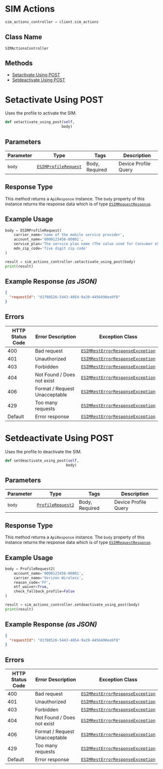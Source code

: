 # SIM Actions

```python
sim_actions_controller = client.sim_actions
```

## Class Name

`SIMActionsController`

## Methods

* [Setactivate Using POST](../../doc/controllers/sim-actions.md#setactivate-using-post)
* [Setdeactivate Using POST](../../doc/controllers/sim-actions.md#setdeactivate-using-post)


# Setactivate Using POST

Uses the profile to activate the SIM.

```python
def setactivate_using_post(self,
                          body)
```

## Parameters

| Parameter | Type | Tags | Description |
|  --- | --- | --- | --- |
| `body` | [`ESIMProfileRequest`](../../doc/models/esim-profile-request.md) | Body, Required | Device Profile Query |

## Response Type

This method returns a `ApiResponse` instance. The `body` property of this instance returns the response data which is of type [`ESIMRequestResponse`](../../doc/models/esim-request-response.md).

## Example Usage

```python
body = ESIMProfileRequest(
    carrier_name='name of the mobile service provider',
    account_name='0000123456-00001',
    service_plan='The service plan name (The value used for Consumer eSIM for Enterprise will be HybridESim)',
    mdn_zip_code='five digit zip code'
)

result = sim_actions_controller.setactivate_using_post(body)
print(result)
```

## Example Response *(as JSON)*

```json
{
  "requestId": "d1f08526-5443-4054-9a29-4456490ea9f8"
}
```

## Errors

| HTTP Status Code | Error Description | Exception Class |
|  --- | --- | --- |
| 400 | Bad request | [`ESIMRestErrorResponseException`](../../doc/models/esim-rest-error-response-exception.md) |
| 401 | Unauthorized | [`ESIMRestErrorResponseException`](../../doc/models/esim-rest-error-response-exception.md) |
| 403 | Forbidden | [`ESIMRestErrorResponseException`](../../doc/models/esim-rest-error-response-exception.md) |
| 404 | Not Found / Does not exist | [`ESIMRestErrorResponseException`](../../doc/models/esim-rest-error-response-exception.md) |
| 406 | Format / Request Unacceptable | [`ESIMRestErrorResponseException`](../../doc/models/esim-rest-error-response-exception.md) |
| 429 | Too many requests | [`ESIMRestErrorResponseException`](../../doc/models/esim-rest-error-response-exception.md) |
| Default | Error response | [`ESIMRestErrorResponseException`](../../doc/models/esim-rest-error-response-exception.md) |


# Setdeactivate Using POST

Uses the profile to deactivate the SIM.

```python
def setdeactivate_using_post(self,
                            body)
```

## Parameters

| Parameter | Type | Tags | Description |
|  --- | --- | --- | --- |
| `body` | [`ProfileRequest2`](../../doc/models/profile-request-2.md) | Body, Required | Device Profile Query |

## Response Type

This method returns a `ApiResponse` instance. The `body` property of this instance returns the response data which is of type [`ESIMRequestResponse`](../../doc/models/esim-request-response.md).

## Example Usage

```python
body = ProfileRequest2(
    account_name='0000123456-00001',
    carrier_name='Verizon Wireless',
    reason_code='FF',
    etf_waiver=True,
    check_fallback_profile=False
)

result = sim_actions_controller.setdeactivate_using_post(body)
print(result)
```

## Example Response *(as JSON)*

```json
{
  "requestId": "d1f08526-5443-4054-9a29-4456490ea9f8"
}
```

## Errors

| HTTP Status Code | Error Description | Exception Class |
|  --- | --- | --- |
| 400 | Bad request | [`ESIMRestErrorResponseException`](../../doc/models/esim-rest-error-response-exception.md) |
| 401 | Unauthorized | [`ESIMRestErrorResponseException`](../../doc/models/esim-rest-error-response-exception.md) |
| 403 | Forbidden | [`ESIMRestErrorResponseException`](../../doc/models/esim-rest-error-response-exception.md) |
| 404 | Not Found / Does not exist | [`ESIMRestErrorResponseException`](../../doc/models/esim-rest-error-response-exception.md) |
| 406 | Format / Request Unacceptable | [`ESIMRestErrorResponseException`](../../doc/models/esim-rest-error-response-exception.md) |
| 429 | Too many requests | [`ESIMRestErrorResponseException`](../../doc/models/esim-rest-error-response-exception.md) |
| Default | Error response | [`ESIMRestErrorResponseException`](../../doc/models/esim-rest-error-response-exception.md) |

